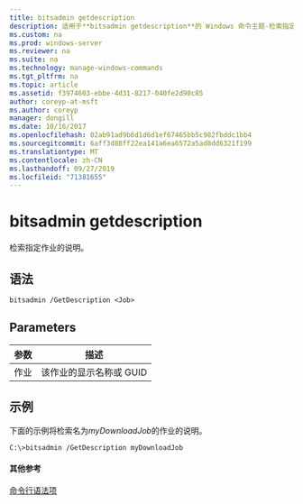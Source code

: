 ```yaml
---
title: bitsadmin getdescription
description: 适用于**bitsadmin getdescription**的 Windows 命令主题-检索指定作业的说明。
ms.custom: na
ms.prod: windows-server
ms.reviewer: na
ms.suite: na
ms.technology: manage-windows-commands
ms.tgt_pltfrm: na
ms.topic: article
ms.assetid: f3974603-ebbe-4d31-8217-040fe2d90c85
author: coreyp-at-msft
ms.author: coreyp
manager: dongill
ms.date: 10/16/2017
ms.openlocfilehash: 02ab91ad9b6d1d6d1ef67465bb5c982fbddc1bb4
ms.sourcegitcommit: 6aff3d88ff22ea141a6ea6572a5ad8dd6321f199
ms.translationtype: MT
ms.contentlocale: zh-CN
ms.lasthandoff: 09/27/2019
ms.locfileid: "71381655"
---
```

# <a name="bitsadmin-getdescription"></a>bitsadmin getdescription



检索指定作业的说明。

## <a name="syntax"></a>语法

```
bitsadmin /GetDescription <Job>
```

## <a name="parameters"></a>Parameters

|参数|描述|
|---------|-----------|
|作业|该作业的显示名称或 GUID|

## <a name="BKMK_examples"></a>示例

下面的示例将检索名为*myDownloadJob*的作业的说明。
```
C:\>bitsadmin /GetDescription myDownloadJob
```

#### <a name="additional-references"></a>其他参考

[命令行语法项](command-line-syntax-key.md)